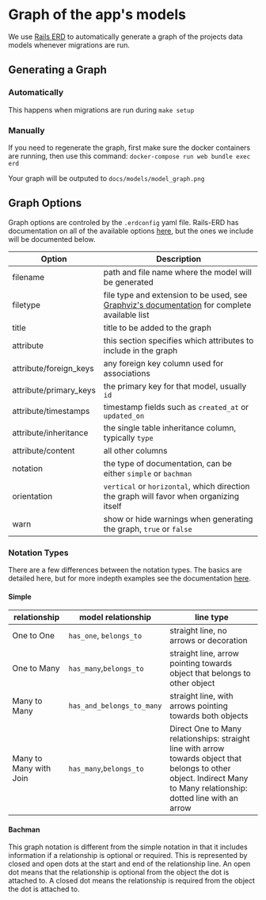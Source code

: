 # Graph of the app's models

We use [Rails ERD](https://github.com/voormedia/rails-erd) to automatically generate a graph of the projects data models whenever migrations are run.

## Generating a Graph

### Automatically

This happens when migrations are run during `make setup`

### Manually

If you need to regenerate the graph, first make sure the docker containers are running, then use this command:
`docker-compose run web bundle exec erd`

Your graph will be outputed to `docs/models/model_graph.png`

## Graph Options

Graph options are controled by the `.erdconfig` yaml file. Rails-ERD has documentation on all of the available options [here](https://voormedia.github.io/rails-erd/customise.html), but the ones we include will be documented below.

| Option                 | Description                                                                                                                                   |
| ---------------------- | --------------------------------------------------------------------------------------------------------------------------------------------- |
| filename               | path and file name where the model will be generated                                                                                          |
| filetype               | file type and extension to be used, see [Graphviz's documentation](https://www.graphviz.org/doc/info/output.html) for complete available list |
| title                  | title to be added to the graph                                                                                                                |
| attribute              | this section specifies which attributes to include in the graph                                                                               |
| attribute/foreign_keys | any foreign key column used for associations                                                                                                  |
| attribute/primary_keys | the primary key for that model, usually `id`                                                                                                  |
| attribute/timestamps   | timestamp fields such as `created_at` or `updated_on`                                                                                         |
| attribute/inheritance  | the single table inheritance column, typically `type`                                                                                         |
| attribute/content      | all other columns                                                                                                                             |
| notation               | the type of documentation, can be either `simple` or `bachman`                                                                                |
| orientation            | `vertical` or `horizontal`, which direction the graph will favor when organizing itself                                                      |
| warn                   | show or hide warnings when generating the graph, `true` or `false`                                                                            |

### Notation Types

There are a few differences between the notation types. The basics are detailed here, but for more indepth examples see the documentation [here](https://voormedia.github.io/rails-erd/gallery.html#notations).

#### Simple

| relationship           | model relationship        | line type                                                                                                                                                             |
| ---------------------- | ------------------------- | --------------------------------------------------------------------------------------------------------------------------------------------------------------------- |
| One to One             | `has_one`, `belongs_to`   | straight line, no arrows or decoration                                                                                                                                |
| One to Many            | `has_many`,`belongs_to`   | straight line, arrow pointing towards object that belongs to other object                                                                                             |
| Many to Many           | `has_and_belongs_to_many` | straight line, with arrows pointing towards both objects                                                                                                              |
| Many to Many with Join | `has_many`,`belongs_to`   | Direct One to Many relationships: straight line with arrow towards object that belongs to other object. Indirect Many to Many relationship: dotted line with an arrow |

#### Bachman

This graph notation is different from the simple notation in that it includes information if a relationship is optional or required.
This is represented by closed and open dots at the start and end of the relationship line. An open dot means that the relationship is optional from the object the dot is attached to. A closed dot means the relationship is required from the object the dot is attached to.
